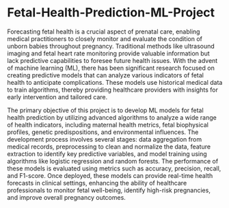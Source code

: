 # Fetal-Health-Prediction-ML-Project
Forecasting fetal health is a crucial aspect of prenatal care, enabling medical practitioners to closely monitor and evaluate the condition of unborn babies throughout pregnancy. Traditional methods like ultrasound imaging and fetal heart rate monitoring provide valuable information but lack predictive capabilities to foresee future health issues. With the advent of machine learning (ML), there has been significant research focused on creating predictive models that can analyze various indicators of fetal health to anticipate complications. These models use historical medical data to train algorithms, thereby providing healthcare providers with insights for early intervention and tailored care.

The primary objective of this project is to develop ML models for fetal health prediction by utilizing advanced algorithms to analyze a wide range of health indicators, including maternal health metrics, fetal biophysical profiles, genetic predispositions, and environmental influences. The development process involves several stages: data aggregation from medical records, preprocessing to clean and normalize the data, feature extraction to identify key predictive variables, and model training using algorithms like logistic regression and random forests. The performance of these models is evaluated using metrics such as accuracy, precision, recall, and F1-score. Once deployed, these models can provide real-time health forecasts in clinical settings, enhancing the ability of healthcare professionals to monitor fetal well-being, identify high-risk pregnancies, and improve overall pregnancy outcomes.
